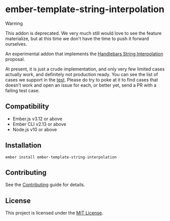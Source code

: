 ember-template-string-interpolation
==============================================================================

> [!WARNING]
> This addon is deprecated. We very much still would love to see the feature
> materialize, but at this time we don't have the time to push it forward
> ourselves.

An experimental addon that implements the [Handlebars String Interpolation][1]
proposal.

At present, it is just a crude implementation, and only very few limited cases
actually work, and definitely not production ready. You can see the list of
cases we support in the [test][2]. Please do try to poke at it to find cases
that doesn't work and open an issue for each, or better yet, send a PR with a
failing test case.

[1]: https://github.com/emberjs/rfcs/issues/623
[2]: ./tests/integration/components/string-interpolation-test.js


Compatibility
------------------------------------------------------------------------------

* Ember.js v3.12 or above
* Ember CLI v2.13 or above
* Node.js v10 or above


Installation
------------------------------------------------------------------------------

```
ember install ember-template-string-interpolation
```


Contributing
------------------------------------------------------------------------------

See the [Contributing](CONTRIBUTING.md) guide for details.


License
------------------------------------------------------------------------------

This project is licensed under the [MIT License](LICENSE.md).
